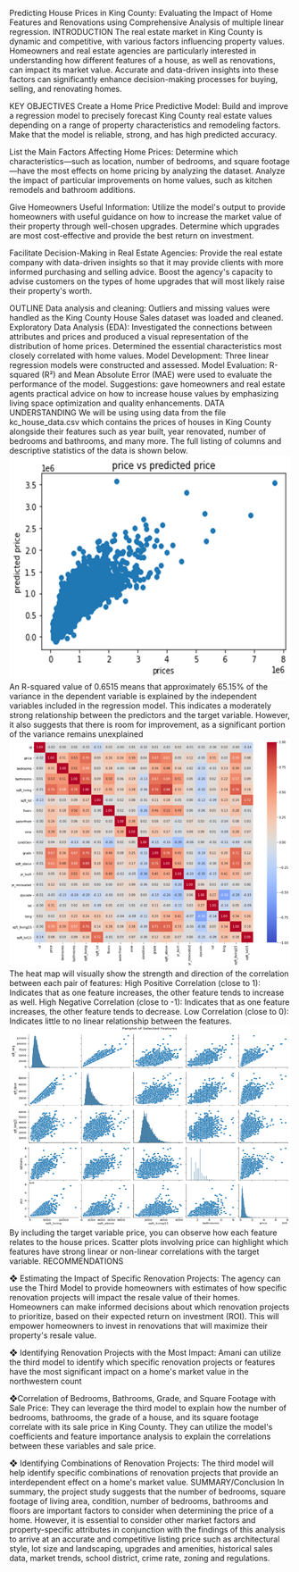 Predicting House Prices in King County: Evaluating the Impact of Home Features and Renovations using Comprehensive Analysis of multiple linear regression.
INTRODUCTION
The real estate market in King County is dynamic and competitive, with various factors influencing property values. Homeowners and real estate agencies are particularly interested in understanding how different features of a house, as well as renovations, can impact its market value. Accurate and data-driven insights into these factors can significantly enhance decision-making processes for buying, selling, and renovating homes.

KEY OBJECTIVES
Create a Home Price Predictive Model:
Build and improve a regression model to precisely forecast King County real estate values depending on a range of property characteristics and remodeling factors. Make that the model is reliable, strong, and has high predicted accuracy.

List the Main Factors Affecting Home Prices:
Determine which characteristics—such as location, number of bedrooms, and square footage—have the most effects on home pricing by analyzing the dataset. Analyze the impact of particular improvements on home values, such as kitchen remodels and bathroom additions.

Give Homeowners Useful Information:
Utilize the model's output to provide homeowners with useful guidance on how to increase the market value of their property through well-chosen upgrades. Determine which upgrades are most cost-effective and provide the best return on investment.

Facilitate Decision-Making in Real Estate Agencies:
Provide the real estate company with data-driven insights so that it may provide clients with more informed purchasing and selling advice. Boost the agency's capacity to advise customers on the types of home upgrades that will most likely raise their property's worth.

OUTLINE
Data analysis and cleaning: Outliers and missing values were handled as the King County House Sales dataset was loaded and cleaned.
Exploratory Data Analysis (EDA): Investigated the connections between attributes and prices and produced a visual representation of the distribution of home prices.
Determined the essential characteristics most closely correlated with home values.
Model Development: Three linear regression models were constructed and assessed.
Model Evaluation: R-squared (R²) and Mean Absolute Error (MAE) were used to evaluate the performance of the model.
Suggestions: gave homeowners and real estate agents practical advice on how to increase house values by emphasizing living space optimization and quality enhancements.
DATA UNDERSTANDING
We will be using using data from the file kc_house_data.csv which contains the prices of houses in King County alongside their features such as year built, year renovated, number of bedrooms and bathrooms, and many more. The full listing of columns and descriptive statistics of the data is shown below.
![alt text](image.png)
An R-squared value of 0.6515 means that approximately 65.15% of the variance in the dependent variable  is explained by the independent variables included in the regression model. This indicates a moderately strong relationship between the predictors and the target variable. However, it also suggests that there is room for improvement, as a significant portion of the variance remains unexplained
![alt text](image-1.png)
The heat map will visually show the strength and direction of the correlation between each pair of features:
High Positive Correlation (close to 1): Indicates that as one feature increases, the other feature tends to increase as well.
High Negative Correlation (close to -1): Indicates that as one feature increases, the other feature tends to decrease.
Low Correlation (close to 0): Indicates little to no linear relationship between the features.
![alt text](image-2.png)
By including the target variable price, you can observe how each feature relates to the house prices.
Scatter plots involving price can highlight which features have strong linear or non-linear correlations with the target variable. 
RECOMMENDATIONS 

❖ Estimating the Impact of Specific Renovation Projects: The agency can use the Third Model to provide homeowners with estimates of how specific renovation projects will impact the resale value of their homes. Homeowners can make informed decisions about which renovation projects to prioritize, based on their expected return on investment (ROI). This will empower homeowners to invest in renovations that will maximize their property's resale value.

 ❖ Identifying Renovation Projects with the Most Impact: Amani can utilize the third model to identify which specific renovation projects or features have the most significant impact on a home's market value in the northwestern count 


❖Correlation of Bedrooms, Bathrooms, Grade, and Square Footage with Sale Price: They can leverage the third model to explain how the number of bedrooms, bathrooms, the grade of a house, and its square footage correlate with its sale price in King County. They can utilize the model's coefficients and feature importance analysis to explain the correlations between these variables and sale price. 


❖ Identifying Combinations of Renovation Projects: The third model will help identify specific combinations of renovation projects that provide an interdependent effect on a home's market value. 
                                             SUMMARY/Conclusion
 In summary, the project study suggests that the number of bedrooms, square footage of living area, condition, number of bedrooms, bathrooms and floors are important factors to consider when determining the price of a home. However, it is essential to consider other market factors and property-specific attributes in conjunction with the findings of this analysis to arrive at an accurate and competitive listing price such as architectural style, lot size and landscaping, upgrades and amenities, historical sales data, market trends, school district, crime rate, zoning and regulations. 
